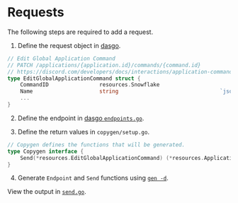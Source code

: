# Requests

The following steps are required to add a request.

1. Define the request object in [dasgo](https://github.com/switchupcb/dasgo).

```go
// Edit Global Application Command
// PATCH /applications/{application.id}/commands/{command.id}
// https://discord.com/developers/docs/interactions/application-commands#edit-global-application-command
type EditGlobalApplicationCommand struct {
	CommandID                resources.Snowflake
	Name                     string                                `json:"name,omitempty"`
	...
}

```

2. Define the endpoint in [dasgo `endpoints.go`](https://github.com/switchupcb/dasgo/blob/main/dasgo/endpoints.go).

3. Define the return values in `copygen/setup.go`.
```go
// Copygen defines the functions that will be generated.
type Copygen interface {
	Send(*resources.EditGlobalApplicationCommand) (*resources.ApplicationCommand, error)
}
```

4. Generate `Endpoint` and `Send` functions using [`gen -d`](/_gen/README.md).

View the output in [`send.go`](/wrapper/send.go).